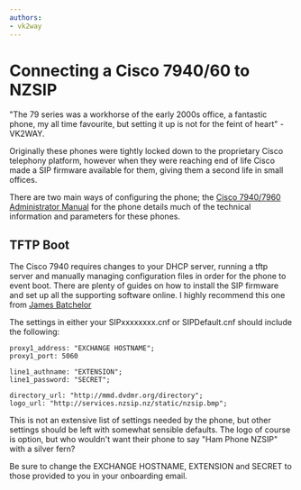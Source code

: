 ```yaml
---
authors:
- vk2way
---
```

# Connecting a Cisco 7940/60 to NZSIP

"The 79 series was a workhorse of the early 2000s office, a fantastic phone, my all time favourite, but setting it up is not for the feint of heart" - VK2WAY.

Originally these phones were tightly locked down to the proprietary Cisco telephony platform, however when they were reaching end of life Cisco made a SIP firmware available for them, giving them a second life in small offices.  

There are two main ways of configuring the phone; the [Cisco 7940/7960 Administrator Manual](https://www.cisco.com/c/en/us/td/docs/voice_ip_comm/cuipph/7960g_7940g/sip/3_0/english/administration/guide/ver3_0/maintain.html) for the phone details much of the technical information and parameters for these phones.

## TFTP Boot


The Cisco 7940 requires changes to your DHCP server, running a tftp server and manually managing configuration files in order for the phone to event boot.  There are plenty of guides on how to install the SIP firmware and set up all the supporting software online.  I highly recommend this one from [James Batchelor](https://james-batchelor.com/index.php/2021/01/23/provisioning-a-cisco-7940-7960/)


The settings in either your SIPxxxxxxxx.cnf or SIPDefault.cnf should include the following:

```
proxy1_address: "EXCHANGE HOSTNAME";
proxy1_port: 5060

line1_authname: "EXTENSION";
line1_password: "SECRET";

directory_url: "http://mmd.dvdmr.org/directory"; 
logo_url: "http://services.nzsip.nz/static/nzsip.bmp";

```

This is not an extensive list of settings needed by the phone, but other settings should be left with somewhat sensible defaults.
The logo of course is option, but who wouldn't want their phone to say "Ham Phone NZSIP" with a silver fern?

Be sure to change the EXCHANGE HOSTNAME, EXTENSION and SECRET to those provided to you in your onboarding email.



